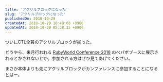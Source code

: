 ```yaml
---
title: 'アクリルブロックになった'
slug: 'アクリルブロックになった'
publishedOn: 2018-10-29
createdAt: 2018-10-29 10:48:08 +0900
updatedAt: 2018-10-30 05:38:15 +0900
---
```

ついにCTL全員のアクリルブロックが揃った。

どうやら、来月行われる [RubyWorld Conference 2018](https://2018.rubyworld-conf.org/) のペパボブースに展示されるとかされないとか。参加される方はぜひ見てあげてください。

まさか本体よりも先にアクリルブロックがカンファレンスに参加することになるとはー。

